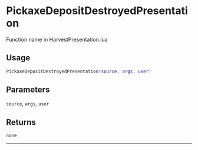 # PickaxeDepositDestroyedPresentation
Function name in HarvestPresentation.lua
## Usage
```lua
PickaxeDepositDestroyedPresentation(source, args, user)
```
## Parameters
`source`, `args`, `user`
## Returns
`none`

---